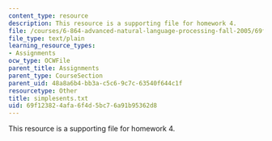 ```yaml
---
content_type: resource
description: This resource is a supporting file for homework 4.
file: /courses/6-864-advanced-natural-language-processing-fall-2005/69f123824afa6f4d5bc76a91b95362d8_simplesents.txt
file_type: text/plain
learning_resource_types:
- Assignments
ocw_type: OCWFile
parent_title: Assignments
parent_type: CourseSection
parent_uid: 48a8a6b4-bb3a-c5c6-9c7c-63540f644c1f
resourcetype: Other
title: simplesents.txt
uid: 69f12382-4afa-6f4d-5bc7-6a91b95362d8
---
```

This resource is a supporting file for homework 4.


